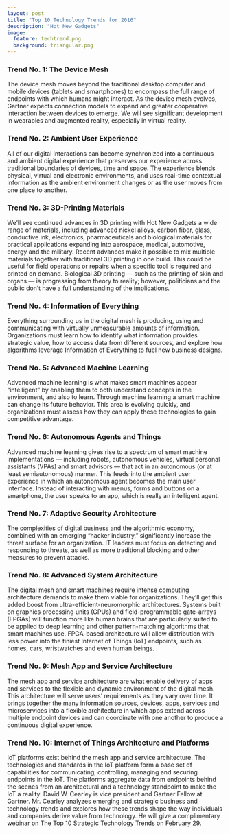 ```yaml
---
layout: post
title: "Top 10 Technology Trends for 2016"
description: "Hot New Gadgets"
image:
  feature: techtrend.png
  background: triangular.png
---
```


### Trend No. 1: The Device Mesh

The device mesh moves beyond the traditional desktop computer and mobile devices (tablets and smartphones) to encompass the full range of endpoints with which humans might interact. As the device mesh evolves, Gartner expects connection models to expand and greater cooperative interaction between devices to emerge. We will see significant development in wearables and augmented reality, especially in virtual reality.


### Trend No. 2: Ambient User Experience

All of our digital interactions can become synchronized into a continuous and ambient digital experience that preserves our experience across traditional boundaries of devices, time and space. The experience blends physical, virtual and electronic environments, and uses real-time contextual information as the ambient environment changes or as the user moves from one place to another.



### Trend No. 3: 3D-Printing Materials

We’ll see continued advances in 3D printing with Hot New Gadgets a wide range of materials, including advanced nickel alloys, carbon fiber, glass, conductive ink, electronics, pharmaceuticals and biological materials for practical applications expanding into aerospace, medical, automotive, energy and the military. Recent advances make it possible to mix multiple materials together with traditional 3D printing in one build. This could be useful for field operations or repairs when a specific tool is required and printed on demand. Biological 3D printing — such as the printing of skin and organs — is progressing from theory to reality; however, politicians and the public don’t have a full understanding of the implications.



### Trend No. 4: Information of Everything

Everything surrounding us in the digital mesh is producing, using and communicating with virtually unmeasurable amounts of information. Organizations must learn how to identify what information provides strategic value, how to access data from different sources, and explore how algorithms leverage Information of Everything to fuel new business designs.



### Trend No. 5: Advanced Machine Learning

Advanced machine learning is what makes smart machines appear “intelligent” by enabling them to both understand concepts in the environment, and also to learn. Through machine learning a smart machine can change its future behavior. This area is evolving quickly, and organizations must assess how they can apply these technologies to gain competitive advantage.



### Trend No. 6: Autonomous Agents and Things

Advanced machine learning gives rise to a spectrum of smart machine implementations — including robots, autonomous vehicles, virtual personal assistants (VPAs) and smart advisors — that act in an autonomous (or at least semiautonomous) manner. This feeds into the ambient user experience in which an autonomous agent becomes the main user interface. Instead of interacting with menus, forms and buttons on a smartphone, the user speaks to an app, which is really an intelligent agent.



### Trend No. 7: Adaptive Security Architecture

The complexities of digital business and the algorithmic economy, combined with an emerging “hacker industry,” significantly increase the threat surface for an organization. IT leaders must focus on detecting and responding to threats, as well as more traditional blocking and other measures to prevent attacks.



### Trend No. 8: Advanced System Architecture

The digital mesh and smart machines require intense computing architecture demands to make them viable for organizations. They’ll get this added boost from ultra-efficient-neuromorphic architectures. Systems built on graphics processing units (GPUs) and field-programmable gate-arrays (FPGAs) will function more like human brains that are particularly suited to be applied to deep learning and other pattern-matching algorithms that smart machines use. FPGA-based architecture will allow distribution with less power into the tiniest Internet of Things (IoT) endpoints, such as homes, cars, wristwatches and even human beings.



### Trend No. 9: Mesh App and Service Architecture

The mesh app and service architecture are what enable delivery of apps and services to the flexible and dynamic environment of the digital mesh. This architecture will serve users’ requirements as they vary over time. It brings together the many information sources, devices, apps, services and microservices into a flexible architecture in which apps extend across multiple endpoint devices and can coordinate with one another to produce a continuous digital experience.



### Trend No. 10: Internet of Things Architecture and Platforms

IoT platforms exist behind the mesh app and service architecture. The technologies and standards in the IoT platform form a base set of capabilities for communicating, controlling, managing and securing endpoints in the IoT. The platforms aggregate data from endpoints behind the scenes from an architectural and a technology standpoint to make the IoT a reality. David W. Cearley is vice president and Gartner Fellow at Gartner. Mr. Cearley analyzes emerging and strategic business and technology trends and explores how these trends shape the way individuals and companies derive value from technology. He will give a complimentary webinar on The Top 10 Strategic Technology Trends on February 29.

